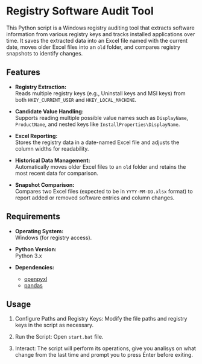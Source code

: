# Registry Software Audit Tool

This Python script is a Windows registry auditing tool that extracts software information from various registry keys and tracks installed applications over time. It saves the extracted data into an Excel file named with the current date, moves older Excel files into an `old` folder, and compares registry snapshots to identify changes.

## Features

-   **Registry Extraction:**  
    Reads multiple registry keys (e.g., Uninstall keys and MSI keys) from both `HKEY_CURRENT_USER` and `HKEY_LOCAL_MACHINE`.

-   **Candidate Value Handling:**  
    Supports reading multiple possible value names such as `DisplayName`, `ProductName`, and nested keys like `InstallProperties\DisplayName`.

-   **Excel Reporting:**  
    Stores the registry data in a date-named Excel file and adjusts the column widths for readability.

-   **Historical Data Management:**  
    Automatically moves older Excel files to an `old` folder and retains the most recent data for comparison.

-   **Snapshot Comparison:**  
    Compares two Excel files (expected to be in `YYYY-MM-DD.xlsx` format) to report added or removed software entries and column changes.

## Requirements

-   **Operating System:**  
    Windows (for registry access).

-   **Python Version:**  
    Python 3.x

-   **Dependencies:**
    -   [openpyxl](https://openpyxl.readthedocs.io/)
    -   [pandas](https://pandas.pydata.org/)

## Usage

1. Configure Paths and Registry Keys:
   Modify the file paths and registry keys in the script as necessary.

2. Run the Script:
    Open `start.bat` file.

3. Interact:
    The script will perform its operations, give you analisys on what change from the last time and prompt you to press Enter before exiting.


